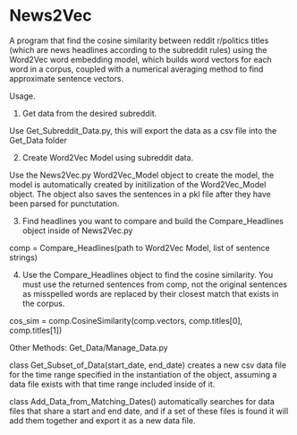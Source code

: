 # News2Vec
A program that find the cosine similarity between reddit r/politics titles (which are news headlines according to the subreddit rules) using the Word2Vec word embedding model, which builds word vectors for each word in a corpus, coupled with a numerical averaging method to find approximate sentence vectors.

Usage.

1. Get data from the desired subreddit.
  
  Use Get_Subreddit_Data.py, this will export the data as a csv file into the Get_Data folder
 
2. Create Word2Vec Model using subreddit data.
  
  Use the News2Vec.py Word2Vec_Model object to create the model, the model is automatically created by initilization of the Word2Vec_Model object. The object also saves the sentences in a pkl file after they have been parsed for punctutation. 
  
3. Find headlines you want to compare and build the Compare_Headlines object inside of News2Vec.py
  
  comp = Compare_Headlines(path to Word2Vec Model, list of sentence strings)
  
4. Use the Compare_Headlines object to find the cosine similarity. You must use the returned sentences from comp, not the original sentences as misspelled words are replaced by their closest match that exists in the corpus.
  
  cos_sim = comp.CosineSimilarity(comp.vectors, comp.titles[0], comp.titles[1])
  
Other Methods:
  Get_Data/Manage_Data.py
  
  class Get_Subset_of_Data(start_date, end_date) creates a new csv data file for the time range specified in the instantiation of the       object, assuming a data file exists with that time range included inside of it.

  class Add_Data_from_Matching_Dates() automatically searches for data files that share a start and end date, and if a set of these
    files is found it will add them together and export it as a new data file.

